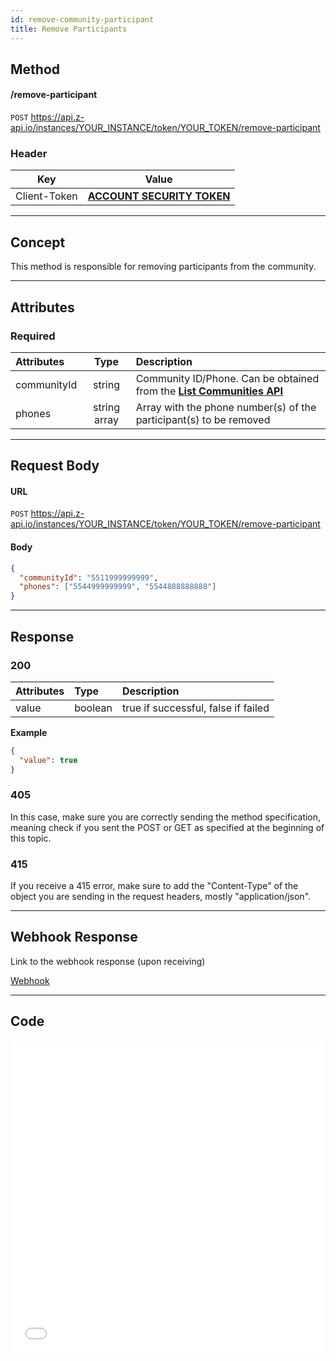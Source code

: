 ```yaml
---
id: remove-community-participant
title: Remove Participants
---
```


## Method

#### /remove-participant

`POST` https://api.z-api.io/instances/YOUR_INSTANCE/token/YOUR_TOKEN/remove-participant

### Header

|      Key       |            Value            |
| :------------: |     :-----------------:     |
|  Client-Token  | **[ACCOUNT SECURITY TOKEN](../security/client-token)** |
---

## Concept

This method is responsible for removing participants from the community.

---

## Attributes

### Required

| Attributes | Type | Description |
| :-- | :-: | :-- |
| communityId | string | Community ID/Phone. Can be obtained from the **[List Communities API](./list-communities.md)** |
| phones | string array | Array with the phone number(s) of the participant(s) to be removed |

---

## Request Body

#### URL

`POST` https://api.z-api.io/instances/YOUR_INSTANCE/token/YOUR_TOKEN/remove-participant

#### Body

```json
{
  "communityId": "5511999999999",
  "phones": ["5544999999999", "5544888888888"]
}
```

---

## Response

### 200

| Attributes | Type    | Description                                           |
| :-------- | :------ | :-------------------------------------------------- |
| value     | boolean | true if successful, false if failed |

**Example**

```json
{
  "value": true
}
```

### 405

In this case, make sure you are correctly sending the method specification, meaning check if you sent the POST or GET as specified at the beginning of this topic.

### 415

If you receive a 415 error, make sure to add the "Content-Type" of the object you are sending in the request headers, mostly "application/json".

---

## Webhook Response

Link to the webhook response (upon receiving)

[Webhook](../webhooks/on-message-received#response)

---

## Code

<iframe src="//api.apiembed.com/?source=https://raw.githubusercontent.com/Z-API/z-api-docs/main/json-examples/remove-community-participant.json&targets=all" frameborder="0" scrolling="no" width="100%" height="500px" seamless></iframe>
